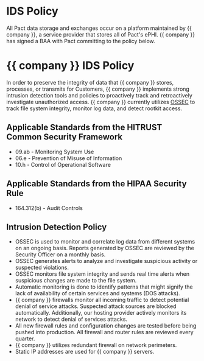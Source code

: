 # IDS Policy

All Pact data storage and exchanges occur on a platform maintained by {{ company }}, a service provider that stores all of Pact's ePHI.  {{ company }} has signed a BAA with Pact committing to the policy below.

# {{ company }} IDS Policy

In order to preserve the integrity of data that {{ company }} stores, processes, or transmits for Customers, {{ company }} implements strong intrusion detection tools and policies to proactively track and retroactively investigate unauthorized access. {{ company }} currently utilizes [OSSEC](http://www.ossec.net/) to track file system integrity, monitor log data, and detect rootkit access.

## Applicable Standards from the HITRUST Common Security Framework

*  09.ab - Monitoring System Use
*  06.e - Prevention of Misuse of Information
*  10.h - Control of Operational Software

## Applicable Standards from the HIPAA Security Rule

* 164.312(b) - Audit Controls

## Intrusion Detection Policy

* OSSEC is used to monitor and correlate log data from different systems on an ongoing basis. Reports generated by OSSEC are reviewed by the Security Officer on a monthly basis.
* OSSEC generates alerts to analyze and investigate suspicious activity or suspected violations.
* OSSEC monitors file system integrity and sends real time alerts when suspicious changes are made to the file system.
* Automatic monitoring is done to identify patterns that might signify the lack of availability of certain services and systems (DOS attacks).
* {{ company }} firewalls monitor all incoming traffic to detect potential denial of service attacks. Suspected attack sources are blocked automatically. Additionally, our hosting provider actively monitors its network to detect denial of services attacks.
* All new firewall rules and configuration changes are tested before being pushed into production. All firewall and router rules are reviewed every quarter.
* {{ company }} utilizes redundant firewall on network perimeters.
* Static IP addresses are used for {{ company }} servers.
